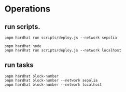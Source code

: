 # Operations

## run scripts.

```shell
pnpm hardhat run scripts/deploy.js --network sepolia

pnpm hardhat node
pnpm hardhat run scripts/deploy.js --network localhost
```

## run tasks

```shell
pnpm hardhat block-number 
pnpm hardhat block-number --network sepolia
pnpm hardhat block-number --network localhost
```